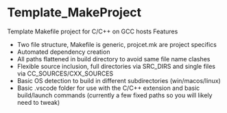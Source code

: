 # Template_MakeProject
Template Makefile project for C/C++ on GCC hosts
Features
- Two file structure, Makefile is generic, projcet.mk are project specifics
- Automated dependency creation
- All paths flattened in build directory to avoid same file name clashes
- Flexible source inclusion, full directories via SRC_DIRS and single files via CC_SOURCES/CXX_SOURCES
- Basic OS detection to build in different subdirectories (win/macos/linux)
- Basic .vscode folder for use with the C/C++ extension and basic build/launch commands (currently a few fixed paths so you will likely need to tweak)
